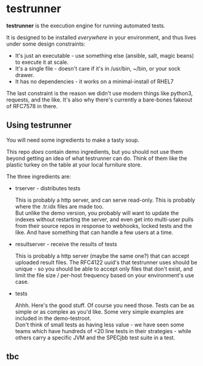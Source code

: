 # testrunner


**testrunner** is the execution engine for running automated tests.

It is designed to be installed *everywhere* in your environment, and thus lives under some design constraints:

* It's just an executable - use something else (ansible, salt, magic beans) to execute it at scale. 
* It's a single file - doesn't care if it's in /usr/bin, ~/bin, or your sock drawer.
* It has no dependencies - it works on a minimal-install of RHEL7

The last constraint is the reason we didn't use modern things like python3, requests, and the like.  It's also why there's currently a bare-bones fakeout of RFC7578 in there.



## Using testrunner


You will need some ingredients to make a tasty soup.

This repo *does* contain demo ingredients, but you should not use them beyond getting an idea of what testrunner can do.  Think of them like the plastic turkey on the table at your local furniture store.

The three ingredients are:

* trserver - distributes tests

   This is probably a http server, and can serve read-only.  This is probably where the .tr.idx files are made too.  
   But unlike the demo version, you probably will want to update the indexes without restarting the server, and even get into multi-user pulls from their source repos in response to webhooks, locked tests and the like.  And have something that can handle a few users at a time.

* resultserver - receive the results of tests

   This is probably a http server (maybe the same one?) that can accept uploaded result files.  The RFC4122 uuid's that testrunner uses should be unique - so you should be able to accept only files that don't exist, and limit the file size / per-host frequency based on your environment's use case.

* tests 

  Ahhh.  Here's the good stuff.  Of course you need those.  Tests can be as simple or as complex as you'd like.  Some very simple examples are included in the demo-testroot.  
  Don't think of small tests as having less value - we have seen some teams which have hundreds of <20 line tests in their strategies - while others carry a specific JVM and the SPECjbb test suite in a test.

## tbc



